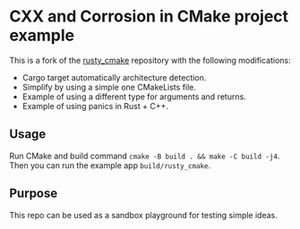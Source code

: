 # CXX and Corrosion in CMake project example

This is a fork of the [rusty_cmake](https://github.com/trondhe/rusty_cmake) repository with the following modifications:

 - Cargo target automatically architecture detection.
 - Simplify by using a simple one CMakeLists file.
 - Example of using a different type for arguments and returns.
 - Example of using panics in Rust + C++.

## Usage

Run CMake and build command `cmake -B build . && make -C build -j4`. 
Then you can run the example app `build/rusty_cmake`.

## Purpose

This repo can be used as a sandbox playground for testing simple ideas.
